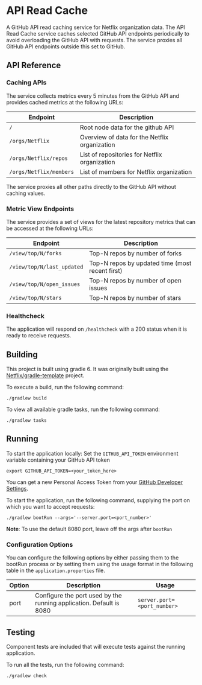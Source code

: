 # API Read Cache
A GitHub API read caching service for Netflix organization data.
The API Read Cache service caches selected GitHub API endpoints periodically to avoid overloading the GitHub API with requests. 
The service proxies all GitHub API endpoints outside this set to GitHub.

## API Reference

### Caching APIs
The service collects metrics every 5 minutes from the GitHub API
and provides cached metrics at the following URLs:

| Endpoint               | Description                                   |
| ---------------------- | --------------------------------------------- |
|`/`                     | Root node data for the github API             |
|`/orgs/Netflix`         | Overview of data for the Netflix organization |
|`/orgs/Netflix/repos`   | List of repositories for Netflix organization |
|`/orgs/Netflix/members` | List of members for Netflix organization      |

The service proxies all other paths directly to the GitHub API without caching
values.

### Metric View Endpoints
The service provides a set of views for the latest repository metrics
that can be accessed at the following URLs:

| Endpoint                  | Description                                    |
| ------------------------- | ---------------------------------------------- |
|`/view/top/N/forks`        | Top-N repos by number of forks                 |
|`/view/top/N/last_updated` | Top-N repos by updated time (most recent first)|
|`/view/top/N/open_issues ` | Top-N repos by number of open issues           |
`/view/top/N/stars`         | Top-N repos by number of stars                 |

### Healthcheck
The application will respond on `/healthcheck` with a 200 status when it is ready to receive requests.

## Building

This project is built using gradle 6. It was originally built using
the [Netflix/gradle-template](https://github.com/Netflix/gradle-template) project.

To execute a build, run the following command:
```
./gradlew build
```

To view all available gradle tasks, run the following command:
```
./gradlew tasks
```

## Running

To start the application locally:
Set the `GITHUB_API_TOKEN` environment variable containing your GitHub API token

```
export GITHUB_API_TOKEN=<your_token_here>
```
You can get a new Personal Access Token from your 
[GitHub Developer Settings](https://docs.github.com/en/github/authenticating-to-github/creating-a-personal-access-token).

To start the application, run the following command, supplying the port on which you
want to accept requests:
```
./gradlew bootRun --args='--server.port=<port_number>'
```
**Note**: To use the default 8080 port, leave off the args after `bootRun`

### Configuration Options
You can configure the following options by either passing them to the bootRun process
or by setting them using the usage format in the following table in the
`application.properties` file.

| Option           | Description                                                        | Usage                       |
| ---------------- | ------------------------------------------------------------------ | --------------------------- |
|port              | Configure the port used by the running application. Default is 8080| `server.port=<port_number>` |


## Testing

Component tests are included that will execute tests against the running application.

To run all the tests, run the following command:
```
./gradlew check
```


